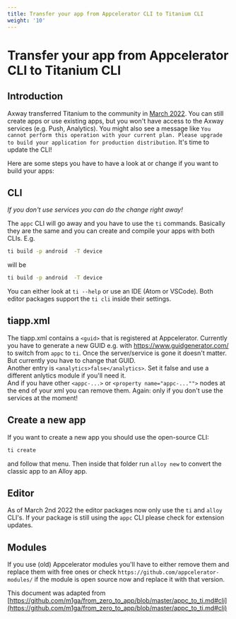 ```yaml
---
title: Transfer your app from Appcelerator CLI to Titanium CLI
weight: '10'
---
```


# Transfer your app from Appcelerator CLI to Titanium CLI

## Introduction

Axway transferred Titanium to the community in <a href="https://devblog.axway.com/featured/product-update-changes-to-application-development-services-appcelerator/" target="_blank">March 2022</a>. You can still create apps or use existing apps, but you won't have access to the Axway services (e.g. Push, Analytics). You might also see a message like `You cannot perform this operation with your current plan. Please upgrade to build your application for production distribution`. It's time to update the CLI!

Here are some steps you have to have a look at or change if you want to build your apps:

## CLI

<i>If you don't use services you can do the change right away!</i>

The `appc` CLI will go away and you have to use the `ti` commands. Basically they are the same and you can create and compile your apps with both CLIs. E.g.
```bash
ti build -p android  -T device
```
will be
```bash
ti build -p android  -T device
```
You can either look at `ti --help` or use an IDE (Atom or VSCode). Both editor packages support the `ti cli` inside their settings.

## tiapp.xml

The tiapp.xml contains a `<guid>` that is registered at Appcelerator. Currently you have to generate a new GUID e.g. with https://www.guidgenerator.com/ to switch from `appc` to `ti`. Once the server/service is gone it doesn't matter. But currently you have to change that GUID.<br/>
Another entry is `<analytics>false</analytics>`. Set it false and use a different anlytics module if you'll need it.<br/>
And if you have other `<appc-...>` or `<property name="appc-..."">` nodes at the end of your xml you can remove them. Again: only if you don't use the services at the moment!

## Create a new app

If you want to create a new app you should use the open-source CLI:
```bash
ti create
```
and follow that menu. Then inside that folder run `alloy new` to convert the classic app to an Alloy app.

## Editor

As of March 2nd 2022 the editor packages now only use the `ti` and `alloy` CLI's. If your package is still using the `appc` CLI please check for extension updates.

## Modules

If you use (old) Appcelerator modules you'll have to either remove them and replace them with free ones or check `https://github.com/appcelerator-modules/` if the module is open source now and replace it with that version.

This document was adapted from [https://github.com/m1ga/from_zero_to_app/blob/master/appc_to_ti.md#cli](https://github.com/m1ga/from_zero_to_app/blob/master/appc_to_ti.md#cli)
